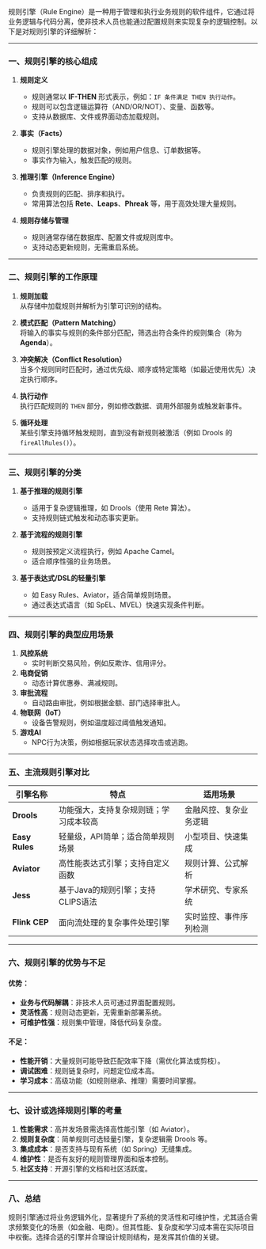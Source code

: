 规则引擎（Rule Engine）是一种用于管理和执行业务规则的软件组件，它通过将业务逻辑与代码分离，使非技术人员也能通过配置规则来实现复杂的逻辑控制。以下是对规则引擎的详细解析：

---

### **一、规则引擎的核心组成**
1. **规则定义**
    - 规则通常以 **IF-THEN** 形式表示，例如：`IF 条件满足 THEN 执行动作`。
    - 规则可以包含逻辑运算符（AND/OR/NOT）、变量、函数等。
    - 支持从数据库、文件或界面动态加载规则。

2. **事实（Facts）**
    - 规则引擎处理的数据对象，例如用户信息、订单数据等。
    - 事实作为输入，触发匹配的规则。

3. **推理引擎（Inference Engine）**
    - 负责规则的匹配、排序和执行。
    - 常用算法包括 **Rete**、**Leaps**、**Phreak** 等，用于高效处理大量规则。

4. **规则存储与管理**
    - 规则通常存储在数据库、配置文件或规则库中。
    - 支持动态更新规则，无需重启系统。

---

### **二、规则引擎的工作原理**
1. **规则加载**  
   从存储中加载规则并解析为引擎可识别的结构。

2. **模式匹配（Pattern Matching）**  
   将输入的事实与规则的条件部分匹配，筛选出符合条件的规则集合（称为 **Agenda**）。

3. **冲突解决（Conflict Resolution）**  
   当多个规则同时匹配时，通过优先级、顺序或特定策略（如最近使用优先）决定执行顺序。

4. **执行动作**  
   执行匹配规则的 `THEN` 部分，例如修改数据、调用外部服务或触发新事件。

5. **循环处理**  
   某些引擎支持循环触发规则，直到没有新规则被激活（例如 Drools 的 `fireAllRules()`）。

---

### **三、规则引擎的分类**
1. **基于推理的规则引擎**
    - 适用于复杂逻辑推理，如 Drools（使用 Rete 算法）。
    - 支持规则链式触发和动态事实更新。

2. **基于流程的规则引擎**
    - 规则按预定义流程执行，例如 Apache Camel。
    - 适合顺序性强的业务场景。

3. **基于表达式/DSL的轻量引擎**
    - 如 Easy Rules、Aviator，适合简单规则场景。
    - 通过表达式语言（如 SpEL、MVEL）快速实现条件判断。

---

### **四、规则引擎的典型应用场景**
1. **风控系统**
    - 实时判断交易风险，例如反欺诈、信用评分。
2. **电商促销**
    - 动态计算优惠券、满减规则。
3. **审批流程**
    - 自动路由审批，例如根据金额、部门选择审批人。
4. **物联网（IoT）**
    - 设备告警规则，例如温度超过阈值触发通知。
5. **游戏AI**
    - NPC行为决策，例如根据玩家状态选择攻击或逃跑。

---

### **五、主流规则引擎对比**
| 引擎名称       | 特点                                                                 | 适用场景                     |
|----------------|----------------------------------------------------------------------|------------------------------|
| **Drools**     | 功能强大，支持复杂规则链；学习成本较高                              | 金融风控、复杂业务逻辑       |
| **Easy Rules** | 轻量级，API简单；适合简单规则场景                                   | 小型项目、快速集成           |
| **Aviator**    | 高性能表达式引擎；支持自定义函数                                    | 规则计算、公式解析           |
| **Jess**       | 基于Java的规则引擎；支持CLIPS语法                                   | 学术研究、专家系统           |
| **Flink CEP**  | 面向流处理的复杂事件处理引擎                                        | 实时监控、事件序列检测       |

---

### **六、规则引擎的优势与不足**
#### **优势**：
- **业务与代码解耦**：非技术人员可通过界面配置规则。
- **灵活性高**：规则动态更新，无需重新部署系统。
- **可维护性强**：规则集中管理，降低代码复杂度。

#### **不足**：
- **性能开销**：大量规则可能导致匹配效率下降（需优化算法或剪枝）。
- **调试困难**：规则链复杂时，问题定位成本高。
- **学习成本**：高级功能（如规则继承、推理）需要时间掌握。

---

### **七、设计或选择规则引擎的考量**
1. **性能需求**：高并发场景需选择高性能引擎（如 Aviator）。
2. **规则复杂度**：简单规则可选轻量引擎，复杂逻辑需 Drools 等。
3. **集成成本**：是否支持与现有系统（如 Spring）无缝集成。
4. **维护性**：是否有友好的规则管理界面和版本控制。
5. **社区支持**：开源引擎的文档和社区活跃度。

---

### **八、总结**
规则引擎通过将业务逻辑外化，显著提升了系统的灵活性和可维护性，尤其适合需求频繁变化的场景（如金融、电商）。但其性能、复杂度和学习成本需在实际项目中权衡。选择合适的引擎并合理设计规则结构，是发挥其价值的关键。